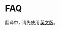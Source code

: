 # FAQ

翻译中，请先使用 [英文版](https://docs.pancakeswap.finance/products/yield-farming/farming-on-aptos/faq)。
